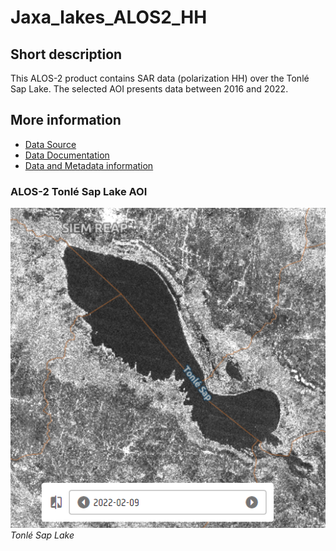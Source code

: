 # Jaxa_lakes_ALOS2_HH

## Short description

This ALOS-2 product contains SAR data (polarization HH) over the Tonlé Sap Lake. The selected AOI presents data between 2016 and 2022.

## More information

- [Data Source](https://www.emodnet-humanactivities.eu/view-data.php)
- [Data Documentation](https://www.emodnet-humanactivities.eu/documents/Vessel%20density%20maps_method_v1.5.pdf)
- [Data and Metadata information](https://www.emodnet-humanactivities.eu/search-results.php?dataname=Vessel+Density+)

### ALOS-2 Tonlé Sap Lake AOI

![Example of All datasets outputs](Jaxa_lakes_ALOS2_HH.png)<br>
*Tonlé Sap Lake*

